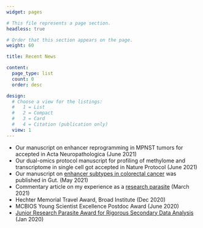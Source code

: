 ```yaml
---
widget: pages

# This file represents a page section.
headless: true

# Order that this section appears on the page.
weight: 60

title: Recent News

content:
  page_type: list
  count: 0
  order: desc

design:
  # Choose a view for the listings:
  #   1 = List
  #   2 = Compact
  #   3 = Card
  #   4 = Citation (publication only)
  view: 1
---
```


- Our manuscript on enhancer reprogramming in MPNST tumors for accepted in Acta Neuropathologica (June 2021)
- Our dual-omics protocol manuscript for profiling of methylome and transcriptome in single cell got accepted in Nature Protocol (June 2021)
- Our manuscript on [enhancer subtypes in colorectal cancer](https://dx.doi.org/10.1136/gutjnl-2020-322835) was published in Gut. (May 2021)
- Commentary article on my experience as a [research parasite](https://doi.org/10.1093/gigascience/giab015) (March 2021)
- Hechter Memorial Travel Award, Broad Institute (Dec 2020)
- MCBIOS Young Scientist Excellence Postdoc Award (June 2020)
- [Junior Research Parasite Award for Rigorous Secondary Data Analysis](https://researchparasite.com/#past-recipients) (Jan 2020)